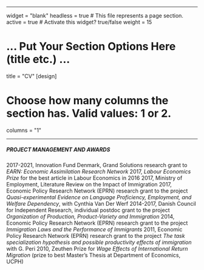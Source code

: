 ---
widget = "blank"
headless = true  # This file represents a page section.
active = true  # Activate this widget? true/false
weight = 15

# ... Put Your Section Options Here (title etc.) ...
title = "CV"
[design]
  # Choose how many columns the section has. Valid values: 1 or 2.
  columns = "1"
 
 ----
##### PROJECT MANAGEMENT AND AWARDS

2017-2021, Innovation Fund Denmark, Grand Solutions research grant to *EARN: Economic Assimilation Research Network* 
2017, *Labour Economics Prize* for the best article in Labour Economics in 2016 
2017, Ministry of Employment, Literature Review on the Impact of Immigration 
2017, Economic Policy Research Network (EPRN) research grant to the project *Quasi-experimental Evidence on Language Proficiency, Employment, and Welfare Dependency*, with Cynthia Van Der Werf
2014-2017, Danish Council for Independent Research, individual postdoc grant to the project *Organization of Production, Product-Variety and Immigration*
2014, Economic Policy Research Network (EPRN) research grant to the project *Immigration Laws and the Performance of Immigrants*
2011, Economic Policy Research Network (EPRN) research grant to the project *The task specialization hypothesis and possible productivity effects of immigration* with G. Peri
2010, Zeuthen Prize for *Wage Effects of International Return Migration* (prize to best Master’s Thesis at Department of Economics, UCPH)




  
